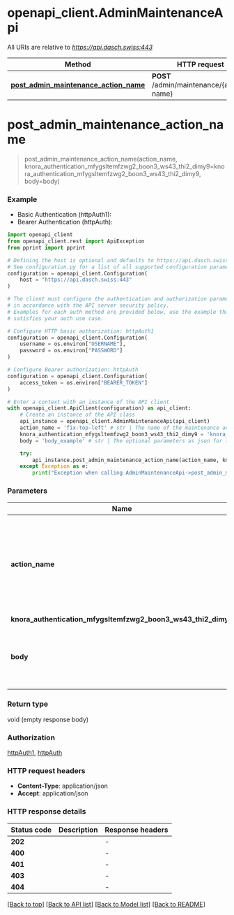 # openapi_client.AdminMaintenanceApi

All URIs are relative to *https://api.dasch.swiss:443*

Method | HTTP request | Description
------------- | ------------- | -------------
[**post_admin_maintenance_action_name**](AdminMaintenanceApi.md#post_admin_maintenance_action_name) | **POST** /admin/maintenance/{action-name} | 


# **post_admin_maintenance_action_name**
> post_admin_maintenance_action_name(action_name, knora_authentication_mfygsltemfzwg2_boon3_ws43_thi2_dimy9=knora_authentication_mfygsltemfzwg2_boon3_ws43_thi2_dimy9, body=body)

### Example

* Basic Authentication (httpAuth1):
* Bearer Authentication (httpAuth):

```python
import openapi_client
from openapi_client.rest import ApiException
from pprint import pprint

# Defining the host is optional and defaults to https://api.dasch.swiss:443
# See configuration.py for a list of all supported configuration parameters.
configuration = openapi_client.Configuration(
    host = "https://api.dasch.swiss:443"
)

# The client must configure the authentication and authorization parameters
# in accordance with the API server security policy.
# Examples for each auth method are provided below, use the example that
# satisfies your auth use case.

# Configure HTTP basic authorization: httpAuth1
configuration = openapi_client.Configuration(
    username = os.environ["USERNAME"],
    password = os.environ["PASSWORD"]
)

# Configure Bearer authorization: httpAuth
configuration = openapi_client.Configuration(
    access_token = os.environ["BEARER_TOKEN"]
)

# Enter a context with an instance of the API client
with openapi_client.ApiClient(configuration) as api_client:
    # Create an instance of the API class
    api_instance = openapi_client.AdminMaintenanceApi(api_client)
    action_name = 'fix-top-left' # str | The name of the maintenance action to be executed. Maintenance actions are executed asynchronously in the background. 
    knora_authentication_mfygsltemfzwg2_boon3_ws43_thi2_dimy9 = 'knora_authentication_mfygsltemfzwg2_boon3_ws43_thi2_dimy9_example' # str |  (optional)
    body = 'body_example' # str | The optional parameters as json for the maintenance action. May be required by certain actions.  (optional)

    try:
        api_instance.post_admin_maintenance_action_name(action_name, knora_authentication_mfygsltemfzwg2_boon3_ws43_thi2_dimy9=knora_authentication_mfygsltemfzwg2_boon3_ws43_thi2_dimy9, body=body)
    except Exception as e:
        print("Exception when calling AdminMaintenanceApi->post_admin_maintenance_action_name: %s\n" % e)
```



### Parameters


Name | Type | Description  | Notes
------------- | ------------- | ------------- | -------------
 **action_name** | **str**| The name of the maintenance action to be executed. Maintenance actions are executed asynchronously in the background.  | 
 **knora_authentication_mfygsltemfzwg2_boon3_ws43_thi2_dimy9** | **str**|  | [optional] 
 **body** | **str**| The optional parameters as json for the maintenance action. May be required by certain actions.  | [optional] 

### Return type

void (empty response body)

### Authorization

[httpAuth1](../README.md#httpAuth1), [httpAuth](../README.md#httpAuth)

### HTTP request headers

 - **Content-Type**: application/json
 - **Accept**: application/json

### HTTP response details

| Status code | Description | Response headers |
|-------------|-------------|------------------|
**202** |  |  -  |
**400** |  |  -  |
**401** |  |  -  |
**403** |  |  -  |
**404** |  |  -  |

[[Back to top]](#) [[Back to API list]](../README.md#documentation-for-api-endpoints) [[Back to Model list]](../README.md#documentation-for-models) [[Back to README]](../README.md)


